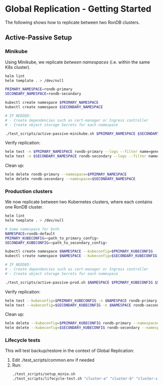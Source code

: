 # Global Replication - Getting Started

The following shows how to replicate between two RonDB clusters.

## Active-Passive Setup

### Minikube

Using Minikube, we replicate *between namespaces* (i.e. within the same K8s cluster).

```bash
helm lint
helm template . > /dev/null

PRIMARY_NAMESPACE=rondb-primary
SECONDARY_NAMESPACE=rondb-secondary

kubectl create namespace $PRIMARY_NAMESPACE
kubectl create namespace $SECONDARY_NAMESPACE

# IF NEEDED:
# - Create dependencies such as cert-manager or Ingress controller
# - Create object storage Secrets for each namespace

./test_scripts/active-passive-minikube.sh $PRIMARY_NAMESPACE $SECONDARY_NAMESPACE
```

Verify replication:

```bash
helm test -n $PRIMARY_NAMESPACE rondb-primary --logs --filter name=generate-data
helm test -n $SECONDARY_NAMESPACE rondb-secondary --logs --filter name=verify-data
```

Clean up:

```bash
helm delete rondb-primary --namespace=$PRIMARY_NAMESPACE
helm delete rondb-secondary --namespace=$SECONDARY_NAMESPACE
```

### Production clusters

We now replicate between two Kubernetes clusters, where each contains one RonDB cluster.

```bash
helm lint
helm template . > /dev/null

# Same namespace for both
NAMESPACE=rondb-default
PRIMARY_KUBECONFIG=<path_to_primary_config>
SECONDARY_KUBECONFIG=<path_to_secondary_config>

kubectl create namespace $NAMESPACE --kubeconfig=$PRIMARY_KUBECONFIG
kubectl create namespace $NAMESPACE --kubeconfig=$SECONDARY_KUBECONFIG

# IF NEEDED:
# - Create dependencies such as cert-manager or Ingress controller
# - Create object storage Secrets for each namespace

./test_scripts/active-passive-prod.sh $NAMESPACE $PRIMARY_KUBECONFIG $SECONDARY_KUBECONFIG
```

Verify replication:

```bash
helm test --kubeconfig=$PRIMARY_KUBECONFIG -n $NAMESPACE rondb-primary --logs --filter name=generate-data
helm test --kubeconfig=$SECONDARY_KUBECONFIG -n $NAMESPACE rondb-secondary --logs --filter name=verify-data
```

Clean up:

```bash
helm delete --kubeconfig=$PRIMARY_KUBECONFIG rondb-primary --namespace=$NAMESPACE
helm delete --kubeconfig=$SECONDARY_KUBECONFIG rondb-secondary --namespace=$NAMESPACE
```

### Lifecycle tests

This will test backup/restore in the context of Global Replication:

1. Edit ./test_scripts/common.env if needed
2. Run:
    ```bash
    ./test_scripts/setup_minio.sh
    ./test_scripts/lifecycle-test.sh "cluster-a" "cluster-b" "cluster-c" "cluster-d"
    ```
